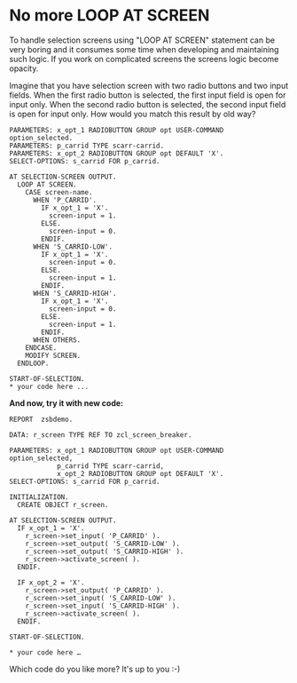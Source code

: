 # No more LOOP AT SCREEN #

To handle selection screens using "LOOP AT SCREEN" statement can be very boring and it consumes some time when developing and maintaining such logic. If you work on complicated screens the screens logic become opacity.

Imagine that you have selection screen with two radio buttons and two input fields. When the first radio button is selected, the first input field is open for input only. When the second radio button is selected, the second input field is open for input only. How would you match this result by old way?

```
PARAMETERS: x_opt_1 RADIOBUTTON GROUP opt USER-COMMAND option_selected.
PARAMETERS: p_carrid TYPE scarr-carrid.
PARAMETERS: x_opt_2 RADIOBUTTON GROUP opt DEFAULT 'X'.
SELECT-OPTIONS: s_carrid FOR p_carrid.

AT SELECTION-SCREEN OUTPUT.
  LOOP AT SCREEN.
    CASE screen-name.
      WHEN 'P_CARRID'.
        IF x_opt_1 = 'X'.
          screen-input = 1.
        ELSE.
          screen-input = 0.
        ENDIF.
      WHEN 'S_CARRID-LOW'.
        IF x_opt_1 = 'X'.
          screen-input = 0.
        ELSE.
          screen-input = 1.
        ENDIF.
      WHEN 'S_CARRID-HIGH'.
        IF x_opt_1 = 'X'.
          screen-input = 0.
        ELSE.
          screen-input = 1.
        ENDIF.
      WHEN OTHERS.
    ENDCASE.
    MODIFY SCREEN.
  ENDLOOP.

START-OF-SELECTION.
* your code here ...
```

**And now, try it with new code:**

```
REPORT  zsbdemo.

DATA: r_screen TYPE REF TO zcl_screen_breaker.

PARAMETERS: x_opt_1 RADIOBUTTON GROUP opt USER-COMMAND option_selected,
            p_carrid TYPE scarr-carrid,
            x_opt_2 RADIOBUTTON GROUP opt DEFAULT 'X'.
SELECT-OPTIONS: s_carrid FOR p_carrid.

INITIALIZATION.
  CREATE OBJECT r_screen.

AT SELECTION-SCREEN OUTPUT.
  IF x_opt_1 = 'X'.
    r_screen->set_input( 'P_CARRID' ).
    r_screen->set_output( 'S_CARRID-LOW' ).
    r_screen->set_output( 'S_CARRID-HIGH' ).
    r_screen->activate_screen( ).
  ENDIF.

  IF x_opt_2 = 'X'.
    r_screen->set_output( 'P_CARRID' ).
    r_screen->set_input( 'S_CARRID-LOW' ).
    r_screen->set_input( 'S_CARRID-HIGH' ).
    r_screen->activate_screen( ).
  ENDIF.

START-OF-SELECTION.

* your code here …
```

Which code do you like more? It's up to you :-)